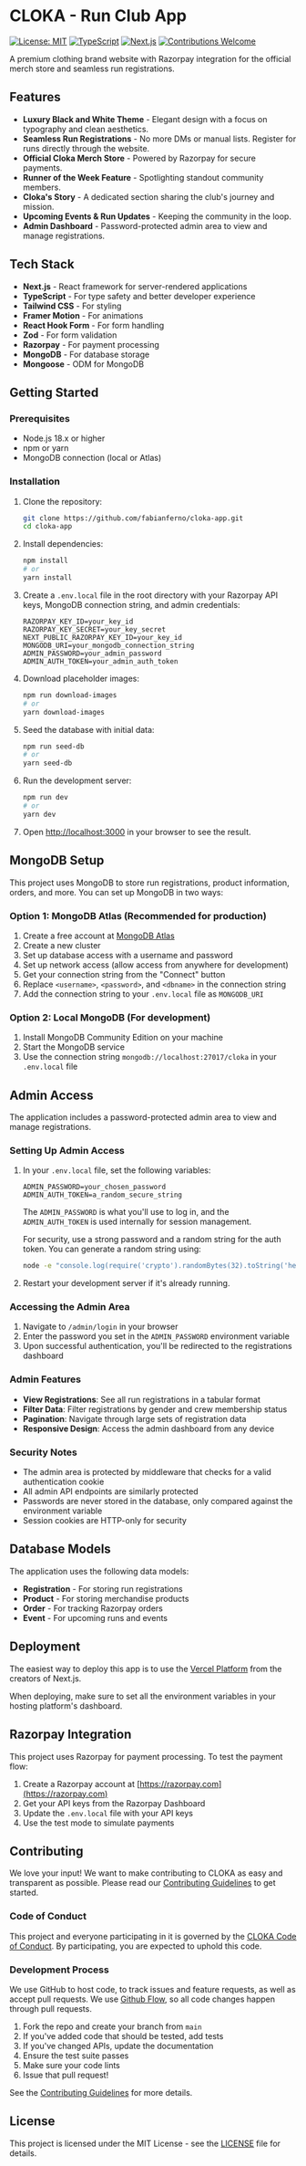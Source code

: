 # CLOKA - Run Club App

[![License: MIT](https://img.shields.io/badge/License-MIT-yellow.svg)](https://opensource.org/licenses/MIT)
[![TypeScript](https://img.shields.io/badge/TypeScript-5.0-blue)](https://www.typescriptlang.org/)
[![Next.js](https://img.shields.io/badge/Next.js-15.2-black)](https://nextjs.org/)
[![Contributions Welcome](https://img.shields.io/badge/contributions-welcome-brightgreen.svg?style=flat)](CONTRIBUTING.md)

A premium clothing brand website with Razorpay integration for the official merch store and seamless run registrations.

## Features

- **Luxury Black and White Theme** - Elegant design with a focus on typography and clean aesthetics.
- **Seamless Run Registrations** - No more DMs or manual lists. Register for runs directly through the website.
- **Official Cloka Merch Store** - Powered by Razorpay for secure payments.
- **Runner of the Week Feature** - Spotlighting standout community members.
- **Cloka's Story** - A dedicated section sharing the club's journey and mission.
- **Upcoming Events & Run Updates** - Keeping the community in the loop.
- **Admin Dashboard** - Password-protected admin area to view and manage registrations.

## Tech Stack

- **Next.js** - React framework for server-rendered applications
- **TypeScript** - For type safety and better developer experience
- **Tailwind CSS** - For styling
- **Framer Motion** - For animations
- **React Hook Form** - For form handling
- **Zod** - For form validation
- **Razorpay** - For payment processing
- **MongoDB** - For database storage
- **Mongoose** - ODM for MongoDB

## Getting Started

### Prerequisites

- Node.js 18.x or higher
- npm or yarn
- MongoDB connection (local or Atlas)

### Installation

1. Clone the repository:
   ```bash
   git clone https://github.com/fabianferno/cloka-app.git
   cd cloka-app
   ```

2. Install dependencies:
   ```bash
   npm install
   # or
   yarn install
   ```

3. Create a `.env.local` file in the root directory with your Razorpay API keys, MongoDB connection string, and admin credentials:
   ```
   RAZORPAY_KEY_ID=your_key_id
   RAZORPAY_KEY_SECRET=your_key_secret
   NEXT_PUBLIC_RAZORPAY_KEY_ID=your_key_id
   MONGODB_URI=your_mongodb_connection_string
   ADMIN_PASSWORD=your_admin_password
   ADMIN_AUTH_TOKEN=your_admin_auth_token
   ```

4. Download placeholder images:
   ```bash
   npm run download-images
   # or
   yarn download-images
   ```

5. Seed the database with initial data:
   ```bash
   npm run seed-db
   # or
   yarn seed-db
   ```

6. Run the development server:
   ```bash
   npm run dev
   # or
   yarn dev
   ```

7. Open [http://localhost:3000](http://localhost:3000) in your browser to see the result.

## MongoDB Setup

This project uses MongoDB to store run registrations, product information, orders, and more. You can set up MongoDB in two ways:

### Option 1: MongoDB Atlas (Recommended for production)

1. Create a free account at [MongoDB Atlas](https://www.mongodb.com/cloud/atlas)
2. Create a new cluster
3. Set up database access with a username and password
4. Set up network access (allow access from anywhere for development)
5. Get your connection string from the "Connect" button
6. Replace `<username>`, `<password>`, and `<dbname>` in the connection string
7. Add the connection string to your `.env.local` file as `MONGODB_URI`

### Option 2: Local MongoDB (For development)

1. Install MongoDB Community Edition on your machine
2. Start the MongoDB service
3. Use the connection string `mongodb://localhost:27017/cloka` in your `.env.local` file

## Admin Access

The application includes a password-protected admin area to view and manage registrations.

### Setting Up Admin Access

1. In your `.env.local` file, set the following variables:
   ```
   ADMIN_PASSWORD=your_chosen_password
   ADMIN_AUTH_TOKEN=a_random_secure_string
   ```
   
   The `ADMIN_PASSWORD` is what you'll use to log in, and the `ADMIN_AUTH_TOKEN` is used internally for session management.
   
   For security, use a strong password and a random string for the auth token. You can generate a random string using:
   ```bash
   node -e "console.log(require('crypto').randomBytes(32).toString('hex'))"
   ```

2. Restart your development server if it's already running.

### Accessing the Admin Area

1. Navigate to `/admin/login` in your browser
2. Enter the password you set in the `ADMIN_PASSWORD` environment variable
3. Upon successful authentication, you'll be redirected to the registrations dashboard

### Admin Features

- **View Registrations**: See all run registrations in a tabular format
- **Filter Data**: Filter registrations by gender and crew membership status
- **Pagination**: Navigate through large sets of registration data
- **Responsive Design**: Access the admin dashboard from any device

### Security Notes

- The admin area is protected by middleware that checks for a valid authentication cookie
- All admin API endpoints are similarly protected
- Passwords are never stored in the database, only compared against the environment variable
- Session cookies are HTTP-only for security

## Database Models

The application uses the following data models:

- **Registration** - For storing run registrations
- **Product** - For storing merchandise products
- **Order** - For tracking Razorpay orders
- **Event** - For upcoming runs and events

## Deployment

The easiest way to deploy this app is to use the [Vercel Platform](https://vercel.com/new) from the creators of Next.js.

When deploying, make sure to set all the environment variables in your hosting platform's dashboard.

## Razorpay Integration

This project uses Razorpay for payment processing. To test the payment flow:

1. Create a Razorpay account at [https://razorpay.com](https://razorpay.com)
2. Get your API keys from the Razorpay Dashboard
3. Update the `.env.local` file with your API keys
4. Use the test mode to simulate payments

## Contributing

We love your input! We want to make contributing to CLOKA as easy and transparent as possible. Please read our [Contributing Guidelines](CONTRIBUTING.md) to get started.

### Code of Conduct

This project and everyone participating in it is governed by the [CLOKA Code of Conduct](CODE_OF_CONDUCT.md). By participating, you are expected to uphold this code.

### Development Process

We use GitHub to host code, to track issues and feature requests, as well as accept pull requests. We use [Github Flow](https://guides.github.com/introduction/flow/index.html), so all code changes happen through pull requests.

1. Fork the repo and create your branch from `main`
2. If you've added code that should be tested, add tests
3. If you've changed APIs, update the documentation
4. Ensure the test suite passes
5. Make sure your code lints
6. Issue that pull request!

See the [Contributing Guidelines](CONTRIBUTING.md) for more details.

## License

This project is licensed under the MIT License - see the [LICENSE](LICENSE) file for details.
